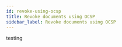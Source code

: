 ```yaml
---
id: revoke-using-ocsp
title: Revoke documents using OCSP
sidebar_label: Revoke documents using OCSP
---
```


testing